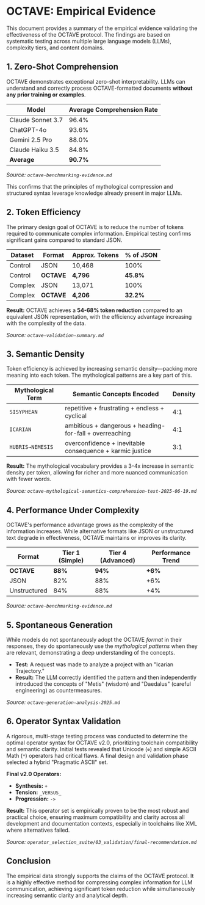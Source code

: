 # OCTAVE: Empirical Evidence

This document provides a summary of the empirical evidence validating the effectiveness of the OCTAVE protocol. The findings are based on systematic testing across multiple large language models (LLMs), complexity tiers, and content domains.

## 1. Zero-Shot Comprehension

OCTAVE demonstrates exceptional zero-shot interpretability. LLMs can understand and correctly process OCTAVE-formatted documents **without any prior training or examples**.

| Model | Average Comprehension Rate |
|---|---|
| Claude Sonnet 3.7 | 96.4% |
| ChatGPT-4o | 93.6% |
| Gemini 2.5 Pro | 88.0% |
| Claude Haiku 3.5 | 84.8% |
| **Average** | **90.7%** |

*Source: `octave-benchmarking-evidence.md`*

This confirms that the principles of mythological compression and structured syntax leverage knowledge already present in major LLMs.

## 2. Token Efficiency

The primary design goal of OCTAVE is to reduce the number of tokens required to communicate complex information. Empirical testing confirms significant gains compared to standard JSON.

| Dataset | Format | Approx. Tokens | % of JSON |
|---|---|---|---|
| Control | JSON | 10,468 | 100% |
| Control | **OCTAVE** | **4,796** | **45.8%** |
| Complex | JSON | 13,071 | 100% |
| Complex | **OCTAVE** | **4,206** | **32.2%** |

**Result:** OCTAVE achieves a **54-68% token reduction** compared to an equivalent JSON representation, with the efficiency advantage increasing with the complexity of the data.

*Source: `octave-validation-summary.md`*

## 3. Semantic Density

Token efficiency is achieved by increasing semantic density—packing more meaning into each token. The mythological patterns are a key part of this.

| Mythological Term | Semantic Concepts Encoded | Density |
|---|---|---|
| `SISYPHEAN` | repetitive + frustrating + endless + cyclical | 4:1 |
| `ICARIAN` | ambitious + dangerous + heading-for-fall + overreaching | 4:1 |
| `HUBRIS→NEMESIS` | overconfidence + inevitable consequence + karmic justice | 3:1 |

**Result:** The mythological vocabulary provides a 3-4x increase in semantic density per token, allowing for richer and more nuanced communication with fewer words.

*Source: `octave-mythological-semantics-comprehension-test-2025-06-19.md`*

## 4. Performance Under Complexity

OCTAVE's performance advantage grows as the complexity of the information increases. While alternative formats like JSON or unstructured text degrade in effectiveness, OCTAVE maintains or improves its clarity.

| Format | Tier 1 (Simple) | Tier 4 (Advanced) | Performance Trend |
|---|---|---|---|
| **OCTAVE** | **88%** | **94%** | **+6%** |
| JSON | 82% | 88% | +6% |
| Unstructured | 84% | 88% | +4% |

*Source: `octave-benchmarking-evidence.md`*

## 5. Spontaneous Generation

While models do not spontaneously adopt the OCTAVE *format* in their responses, they do spontaneously use the *mythological patterns* when they are relevant, demonstrating a deep understanding of the concepts.

- **Test:** A request was made to analyze a project with an "Icarian Trajectory."
- **Result:** The LLM correctly identified the pattern and then independently introduced the concepts of "Metis" (wisdom) and "Daedalus" (careful engineering) as countermeasures.

*Source: `octave-generation-analysis-2025.md`*

## 6. Operator Syntax Validation

A rigorous, multi-stage testing process was conducted to determine the optimal operator syntax for OCTAVE v2.0, prioritizing toolchain compatibility and semantic clarity. Initial tests revealed that Unicode (`⊕`) and simple ASCII Math (`*`) operators had critical flaws. A final design and validation phase selected a hybrid "Pragmatic ASCII" set.

**Final v2.0 Operators:**
- **Synthesis:** `+`
- **Tension:** `_VERSUS_`
- **Progression:** `->`

**Result:** This operator set is empirically proven to be the most robust and practical choice, ensuring maximum compatibility and clarity across all development and documentation contexts, especially in toolchains like XML where alternatives failed.

*Source: `operator_selection_suite/03_validation/final-recommendation.md`*

## Conclusion

The empirical data strongly supports the claims of the OCTAVE protocol. It is a highly effective method for compressing complex information for LLM communication, achieving significant token reduction while simultaneously increasing semantic clarity and analytical depth.

